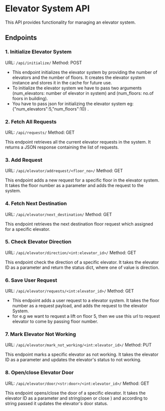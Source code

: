 # Elevator System API

This API provides functionality for managing an elevator system.

## Endpoints

### 1. Initialize Elevator System

URL: `/api/initialize/`
Method: POST

* This endpoint initializes the elevator system by providing the number of elevators and the number of floors. It creates the elevator system instance and stores it in the cache for future use.
* To initialize the elevator system we have to pass two arguments (num_elevators: number of elevator in system) and (num_floors: no.of foors in building).
* You have to pass json for initializing the elevator system eg: {"num_elevators":5,"num_floors":10} .

### 2. Fetch All Requests

URL: `/api/requests/`
Method: GET

This endpoint retrieves all the current elevator requests in the system. It returns a JSON response containing the list of requests.

### 3. Add Request

URL: `/api/elevator/addrequest/<floor_no>/`
Method: GET

This endpoint adds a new request for a specific floor in the elevator system. It takes the floor number as a parameter and adds the request to the system.

### 4. Fetch Next Destination

URL: `/api/elevator/next_destination/`
Method: GET

This endpoint retrieves the next destination floor request which assigned for a specific elevator.

### 5. Check Elevator Direction

URL: `/api/elevator/direction/<int:elevator_id>/`
Method: GET

This endpoint check the direction of a specific elevator. It takes the elevator ID as a parameter and return the status dict, where one of value is direction.

### 6. Save User Request

URL: `/api/elevator/requests/<int:elevator_id>/`
Method: GET

* This endpoint adds a user request to a elevator system. It takes the floor number as a request payload, and adds the request to the elevator System.
* for e.g we want to request a lift on floor 5, then we use this url to request elevator to come by passing floor number.

### 7. Mark Elevator Not Working

URL: `/api/elevator/mark_not_working/<int:elevator_id>/`
Method: PUT

This endpoint marks a specific elevator as not working. It takes the elevator ID as a parameter and updates the elevator's status to not working.

### 8. Open/close Elevator Door

URL: `/api/elevator/door/<str:door>/<int:elevator_id>/`
Method: GET

This endpoint opens/close the door of a specific elevator. It takes the elevator ID as a parameter and string(open or close ) and according to string passed it updates the elevator's door status.

